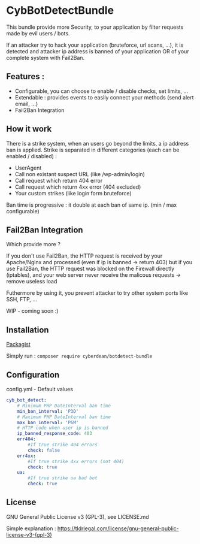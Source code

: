 # CybBotDetectBundle

This bundle provide more Security, to your application by filter requests made by evil users / bots.

If an attacker try to hack your application (bruteforce, url scans, ...), it is detected and attacker ip address is banned of your application OR of your complete system with Fail2Ban.

## Features :
- Configurable, you can choose to enable / disable checks, set limits, ...
- Extendable : provides events to easily connect your methods (send alert email, ...)
- Fail2Ban Integration

## How it work
There is a strike system, when an users go beyond the limits, a ip address ban is applied.
Strike is separated in different categories (each can be enabled / disabled) :
- UserAgent
- Call non existant suspect URL (like /wp-admin/login)
- Call request which return 404 error
- Call request which return 4xx error (404 excluded)
- Your custom strikes (like login form bruteforce)

Ban time is progressive : it double at each ban of same ip. (min / max configurable)

## Fail2Ban Integration
Which provide more ?

If you don't use Fail2Ban, the HTTP request is received by your Apache/Nginx and processed (even if ip is banned -> return 403)
but if you use Fail2Ban, the HTTP request was blocked on the Firewall directly (iptables), and your web server never receive the malicous requests -> remove useless load

Futhermore by using it, you prevent attacker to try other system ports like SSH, FTP, ...


WIP - coming soon :)

## Installation
[Packagist](https://packagist.org/packages/cyberdean/botdetect-bundle)

Simply run : `composer require cyberdean/botdetect-bundle`

## Configuration
config.yml - Default values
``` yml
cyb_bot_detect:
    # Minimum PHP DateInterval ban time
    min_ban_interval: 'P3D'
    # Maximum PHP DateInterval ban time
    max_ban_interval: 'P6M'
    # HTTP code when user ip is banned
    ip_banned_response_code: 403
    err404:
        #If true strike 404 errors
        check: false
    err4xx:
        #If true strike 4xx errors (not 404)
        check: true
    ua:
        #If true strike ua bad bot
        check: true
```


## License

GNU General Public License v3 (GPL-3), see LICENSE.md

Simple explanation : https://tldrlegal.com/license/gnu-general-public-license-v3-(gpl-3)